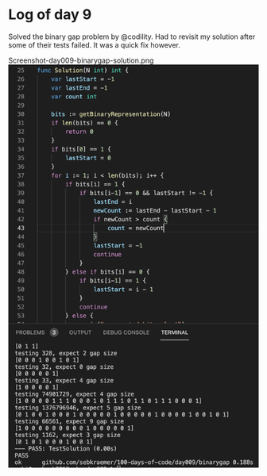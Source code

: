 # Log of day 9

Solved the binary gap problem by @codility. Had to revisit my solution after some of their tests failed. It was a quick fix however.

Screenshot-day009-binarygap-solution.png![grafik](./Screenshot-day009-binarygap-solution.png)